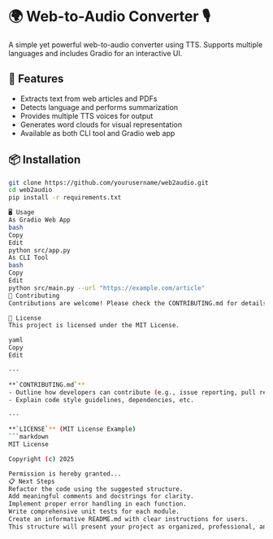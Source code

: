 # 🌍 Web-to-Audio Converter 🎙️

A simple yet powerful web-to-audio converter using TTS. Supports multiple languages and includes Gradio for an interactive UI.

## 🚀 Features
- Extracts text from web articles and PDFs
- Detects language and performs summarization
- Provides multiple TTS voices for output
- Generates word clouds for visual representation
- Available as both CLI tool and Gradio web app

## 📦 Installation
```bash
git clone https://github.com/yourusername/web2audio.git
cd web2audio
pip install -r requirements.txt

🖥️ Usage
As Gradio Web App
bash
Copy
Edit
python src/app.py
As CLI Tool
bash
Copy
Edit
python src/main.py --url "https://example.com/article"
🤝 Contributing
Contributions are welcome! Please check the CONTRIBUTING.md for details.

📜 License
This project is licensed under the MIT License.

yaml
Copy
Edit

---

**`CONTRIBUTING.md`**
- Outline how developers can contribute (e.g., issue reporting, pull requests)
- Explain code style guidelines, dependencies, etc.

---

**`LICENSE`** (MIT License Example)
```markdown
MIT License

Copyright (c) 2025

Permission is hereby granted...
📋 Next Steps
Refactor the code using the suggested structure.
Add meaningful comments and docstrings for clarity.
Implement proper error handling in each function.
Write comprehensive unit tests for each module.
Create an informative README.md with clear instructions for users.
This structure will present your project as organized, professional, and inviting for contributors on GitHub. 🚀